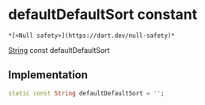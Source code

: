 


# defaultDefaultSort constant




    *[<Null safety>](https://dart.dev/null-safety)*


[String](https://api.flutter.dev/flutter/dart-core/String-class.html) const defaultDefaultSort
  







## Implementation

```dart
static const String defaultDefaultSort = '';


```







